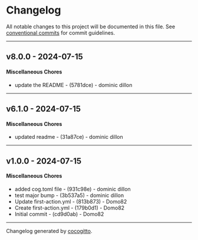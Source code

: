 # Changelog
All notable changes to this project will be documented in this file. See [conventional commits](https://www.conventionalcommits.org/) for commit guidelines.

- - -
## v8.0.0 - 2024-07-15
#### Miscellaneous Chores
- update the README - (5781dce) - dominic dillon

- - -

## v6.1.0 - 2024-07-15
#### Miscellaneous Chores
- updated readme - (31a87ce) - dominic dillon

- - -

## v1.0.0 - 2024-07-15
#### Miscellaneous Chores
- added cog.toml file - (931c98e) - dominic dillon
- test major bump - (3b537a5) - dominic dillon
- Update first-action.yml - (813b873) - Domo82
- Create first-action.yml - (179b0d1) - Domo82
- Initial commit - (cd9d0ab) - Domo82

- - -

Changelog generated by [cocogitto](https://github.com/cocogitto/cocogitto).